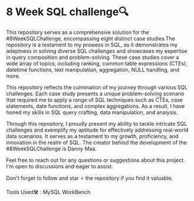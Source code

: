 # 8 Week SQL challenge🔍

This repository serves as a comprehensive solution for the #8WeekSQLChallenge, encompassing eight distinct case studies.The repository is a testament to my prowess in SQL, as it demonstrates my adeptness in solving diverse SQL challenges and showcases my expertise in query composition and problem-solving. These case studies cover a wide array of topics, including ranking, common table expressions (CTEs), datetime functions, text manipulation, aggregation, NULL handling, and more.

This repository reflects the culmination of my journey through various SQL challenges. Each case study presents a unique problem-solving scenario that required me to apply a range of SQL techniques such as CTEs, case statements, date functions, and complex aggregations. As a result, I have honed my skills in SQL query crafting, data manipulation, and analysis.

Through this repository, I proudly present my ability to tackle intricate SQL challenges and exemplify my aptitude for effectively addressing real-world data scenarios. It serves as a testament to my growth, proficiency, and innovation in the realm of SQL.
The creator behind the development of the #8WeekSQLChallenge is Danny Maa.

Feel free to reach out for any questions or suggestions about this project. I'm open to discussions and eager to assist.

Don't forget to follow and star ⭐ the repository if you find it valuable.

Tools Used🛠️ : MySQL WorkBench


